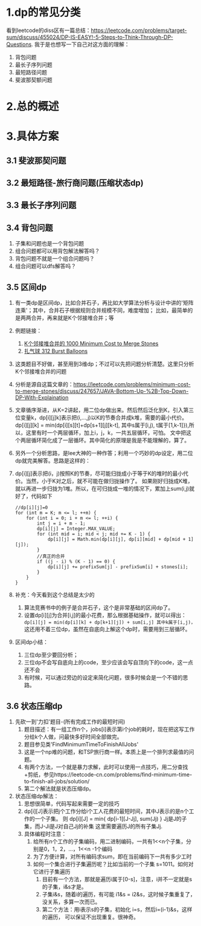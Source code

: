 # 1.dp的常见分类
看到leetcode的diss区有一篇总结：https://leetcode.com/problems/target-sum/discuss/455024/DP-IS-EASY!-5-Steps-to-Think-Through-DP-Questions.
我于是也想写一下自己对这方面的理解：
1.  背包问题
2.  最长子序列问题
3.  最短路径问题
4.  斐波那契额问题


# 2.总的概述


# 3.具体方案
## 3.1 斐波那契问题

## 3.2 最短路径-旅行商问题(压缩状态dp)


## 3.3 最长子序列问题

## 3.4 背包问题
1.  子集和问题也是一个背包问题
2.  组合问题都可以用背包解法解答吗？
3.  背包问题不就是一个组合问题吗？
4.  组合问题可以dfs解答吗？

## 3.5 区间dp
1.  有一类dp是区间dp，比如合并石子，再比如大学算法分析与设计中讲的'矩阵连乘'；其中，合并石子根据规则合并规模不同，难度增加；
    比如，最简单的是两两合并，再来就是K个邻接堆合并；等
2.  例题链接：
    1.  [K个邻接堆合并的 1000 Minimum Cost to Merge Stones](https://leetcode.com/problems/minimum-cost-to-merge-stones/)
    2.  [扎气球 312 Burst Balloons](https://leetcode.com/problems/burst-balloons/)
3.  这类题目不好做，甚至用到3维dp；不过可以先把问题分析清楚。这里只分析K个邻接堆合并的问题
4.  分析是源自这篇文章的：https://leetcode.com/problems/minimum-cost-to-merge-stones/discuss/247657/JAVA-Bottom-Up-%2B-Top-Down-DP-With-Explaination
5.  文章循序渐进，从K=2讲起，用二位dp做出来。然后然后泛化到K，引入第三位变量k，dp[i][j]k]表示把(i,...,j)以K的节奏合并成k堆，需要的最小代价。
    dp[i][j][k] = min(dp[i][s][t]+dp[s+1][j][k-t], 其中s属于[i,j),
    t属于[1,k-1]}),所以，这里有时一个两层循环，加上i，j，k，一共五层循环，可怕。
    文中把这个两层循环简化成了一层循环。其中简化的原理是我是不能理解的，算了。

6.  另外一个分析思路，是lee大神的一种作答；利用一个巧妙的dp设定，用二位dp就完美解答。思路是这样的：
7.  dp[i][j]表示把(i，j)按照K的节奏，尽可能归拢成小于等于K的堆时的最小代价。当然，小于K对之后，就不可能在做归拢操作了。
    如果刚好归拢成K堆，就以再进一步归拢为1堆。所以，在可归拢成一堆的情况下，累加上sum(i,j)就好了，代码如下
    ```
    //dp[i][j]=0
    for (int m = K; m <= l; ++m) {
        for (int i = 0; i + m <= l; ++i) {
            int j = i + m - 1;
            dp[i][j] = Integer.MAX_VALUE;
            for (int mid = i; mid < j; mid += K - 1) {
                dp[i][j] = Math.min(dp[i][j], dp[i][mid] + dp[mid + 1][j]);
            }
            //真正的合并
            if ((j - i) % (K - 1) == 0) {
                dp[i][j] += prefixSum[j] - prefixSum[i] + stones[i];
            }
        }
    }
    ```

8.  补充：今天看到这个总结是太少的
    1.  算法竞赛书中的例子是合并石子，这个是非常基础的区间dp了。
    2.  设置dp[i][j]为合并[i,j]的最小花费，那么根据基础操作，就可以得出：
        `dp[i][j] = min(dp[i][k] + dp[k+1][j]) + sum[i,j]
        其中k属于[i,j)，`
        这还用不着三位dp，虽然在自底向上解这个dp时，需要用到三层循环。

9.  区间dp小结：
    1.  三位dp至少要回分析；
    2.  三位dp不会写自底向上的code，至少应该会写自顶向下的code，这一点还不会
    3.  有时候，可以通过旁边的设定来简化问题，很多时候会是一个不错的思路。

## 3.6 状态压缩dp
1.  先砍一到'力扣'题目-(所有完成工作的最短时间)
    1.  题目描述：有一组工作n个，jobs[i]表示第i个job的耗时，现在把这写工作分给k个人做，问最快多好时间全部做完。 
    2.  题目参见类'FindMinimumTimeToFinishAllJobs'
    3.  这是一个np难的问题，和TSP旅行商一样。本质上是一个排列求最值的问题。
    4.  有两个方法，一个就是暴力求解，此时可以使用一点技巧，用二分查找+剪纸，参见https://leetcode-cn.com/problems/find-minimum-time-to-finish-all-jobs/solution/
    5.  第二个解法就是状态压缩dp。
2.  状态压缩dp解法：
    1.  思想很简单，代码写起来需要一定的技巧
    2.  dp[i][J]表示把j个工作分给i个工人花费的最短时间，其中J表示的是n个工作的一个子集。
        则 dp[i][J] = min{ dp[i-1][J-Jj], sum(Jj) } Jj是J的子集，而J-Ji是J对自己Jj的补集 
        这里需要遍历J的所有子集Jj.
    3.  具体编程时注意：
        1.  给所有n个工作的子集编码，用二进制编码，一共有1<<n个子集，分别是0，1，2，...，1<<n -1个编码
        2.  为了方便计算，对所有编码求sum，即在当前编码下一共有多少工时
        3.  如何一个集合进行子集遍历呢？比如当前的一个子集 s=1011。如何对它进行子集遍历
            1.  目前有一个方法，那就是遍历i属于[0-s]，注意，i并不一定就是s的子集，i&s才是。
            2.  子集i&s，随着i的遍历，有可能 i1&s = i2&s，这时候子集重复了，没关系，多算一次而已。
            3.  第二个方法：用i表示s的子集，初始化 i=s，然后i=(i-1)&s，这样的遍历，
                可以保证不出现重复。很神奇。

